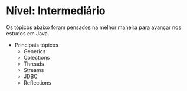 # Nível: Intermediário

Os tópicos abaixo foram pensados na melhor maneira para avançar nos estudos em Java.

- Principais tópicos
    - Generics
    - Colections
    - Threads
    - Streams
    - JDBC
    - Reflections